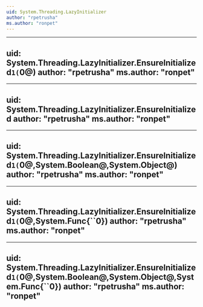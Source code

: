 ```yaml
---
uid: System.Threading.LazyInitializer
author: "rpetrusha"
ms.author: "ronpet"
---
```


---
uid: System.Threading.LazyInitializer.EnsureInitialized``1(``0@)
author: "rpetrusha"
ms.author: "ronpet"
---

---
uid: System.Threading.LazyInitializer.EnsureInitialized
author: "rpetrusha"
ms.author: "ronpet"
---

---
uid: System.Threading.LazyInitializer.EnsureInitialized``1(``0@,System.Boolean@,System.Object@)
author: "rpetrusha"
ms.author: "ronpet"
---

---
uid: System.Threading.LazyInitializer.EnsureInitialized``1(``0@,System.Func{``0})
author: "rpetrusha"
ms.author: "ronpet"
---

---
uid: System.Threading.LazyInitializer.EnsureInitialized``1(``0@,System.Boolean@,System.Object@,System.Func{``0})
author: "rpetrusha"
ms.author: "ronpet"
---
